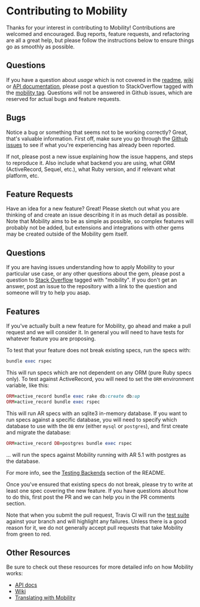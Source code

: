 # Contributing to Mobility

Thanks for your interest in contributing to Mobility! Contributions are welcomed and encouraged. Bug reports, feature requests, and refactoring are all a great help, but please follow the instructions below to ensure things go as smoothly as possible.

## Questions

If you have a question about *usage* which is not covered in the [readme](https://github.com/shioyama/mobility/blob/master/README.md), [wiki](https://github.com/shioyama/mobility/wiki) or [API documentation](http://www.rubydoc.info/gems/mobility), please post a question to StackOverflow tagged with the [mobility tag](https://stackoverflow.com/questions/tagged/mobility). Questions will not be answered in Github issues, which are reserved for actual bugs and feature requests.

## Bugs

Notice a bug or something that seems not to be working correctly? Great, that's valuable information. First off, make sure you go through the [Github issues](https://github.com/shioyama/mobility/issues?utf8=%E2%9C%93&q=is%3Aissue) to see if what you're experiencing has already been reported.

If not, please post a new issue explaining how the issue happens, and steps to reproduce it. Also include what backend you are using, what ORM (ActiveRecord, Sequel, etc.), what Ruby version, and if relevant what platform, etc.

## Feature Requests

Have an idea for a new feature? Great! Please sketch out what you are thinking of and create an issue describing it in as much detail as possible. Note that Mobility aims to be as simple as possible, so complex features will probably not be added, but extensions and integrations with other gems may be created outside of the Mobility gem itself.

## Questions

If you are having issues understanding how to apply Mobility to your particular use case, or any other questions about the gem, please post a question to [Stack Overflow](http://stackoverflow.com) tagged with "mobility". If you don't get an answer, post an issue to the repository with a link to the question and someone will try to help you asap.

## Features

If you've actually built a new feature for Mobility, go ahead and make a pull request and we will consider it. In general you will need to have tests for whatever feature you are proposing.

To test that your feature does not break existing specs, run the specs with:

```ruby
bundle exec rspec
```

This will run specs which are not dependent on any ORM (pure Ruby specs only). To test against ActiveRecord, you will need to set the `ORM` environment variable, like this:

```ruby
ORM=active_record bundle exec rake db:create db:up
ORM=active_record bundle exec rspec
```

This will run AR specs with an sqlite3 in-memory database. If you want to run specs against a specific database, you will need to specify which database to use with the `DB` env (either `mysql` or `postgres`), and first create and migrate the database:

```ruby
ORM=active_record DB=postgres bundle exec rspec
```

... will run the specs against Mobility running with AR 5.1 with postgres as the database.

For more info, see the [Testing Backends](https://github.com/shioyama/mobility#testing-backends) section of the README.

Once you've ensured that existing specs do not break, please try to write at least one spec covering the new feature. If you have questions about how to do this, first post the PR and we can help you in the PR comments section.

Note that when you submit the pull request, Travis CI will run the [test suite](https://travis-ci.org/mobility/mobility) against your branch and will highlight any failures. Unless there is a good reason for it, we do not generally accept pull requests that take Mobility from green to red.

## Other Resources

Be sure to check out these resources for more detailed info on how Mobility works:

- [API docs](http://www.rubydoc.info/gems/mobility)
- [Wiki](https://github.com/shioyama/mobility/wiki)
- [Translating with Mobility](http://dejimata.com/2017/3/3/translating-with-mobility)
